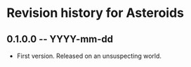 # Revision history for Asteroids

## 0.1.0.0 -- YYYY-mm-dd

* First version. Released on an unsuspecting world.
